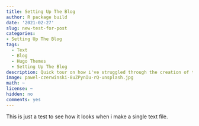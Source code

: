 ```yaml
---
title: Setting Up The Blog
author: R package build
date: '2021-02-27'
slug: new-test-for-post
categories:
- Setting Up The Blog
tags:
  - Text
  - Blog
  - Hugo Themes
  - Setting Up The Blog
description: Quick tour on how i've struggled through the creation of this blog
image: pawel-czerwinski-8uZPynIu-rQ-unsplash.jpg
math: ~
license: ~
hidden: no
comments: yes
---
```

This is just a test to see how it looks when i make a single text file.